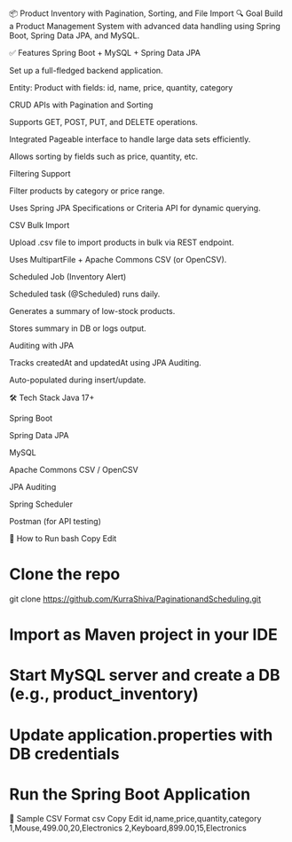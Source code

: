 📦 Product Inventory with Pagination, Sorting, and File Import
🔍 Goal
Build a Product Management System with advanced data handling using Spring Boot, Spring Data JPA, and MySQL.

✅ Features
Spring Boot + MySQL + Spring Data JPA

Set up a full-fledged backend application.

Entity: Product with fields:
id, name, price, quantity, category

CRUD APIs with Pagination and Sorting

Supports GET, POST, PUT, and DELETE operations.

Integrated Pageable interface to handle large data sets efficiently.

Allows sorting by fields such as price, quantity, etc.

Filtering Support

Filter products by category or price range.

Uses Spring JPA Specifications or Criteria API for dynamic querying.

CSV Bulk Import

Upload .csv file to import products in bulk via REST endpoint.

Uses MultipartFile + Apache Commons CSV (or OpenCSV).

Scheduled Job (Inventory Alert)

Scheduled task (@Scheduled) runs daily.

Generates a summary of low-stock products.

Stores summary in DB or logs output.

Auditing with JPA

Tracks createdAt and updatedAt using JPA Auditing.

Auto-populated during insert/update.

🛠️ Tech Stack
Java 17+

Spring Boot

Spring Data JPA

MySQL

Apache Commons CSV / OpenCSV

JPA Auditing

Spring Scheduler

Postman (for API testing)

🚀 How to Run
bash
Copy
Edit
# Clone the repo
git clone https://github.com/KurraShiva/PaginationandScheduling.git

# Import as Maven project in your IDE

# Start MySQL server and create a DB (e.g., product_inventory)

# Update application.properties with DB credentials

# Run the Spring Boot Application
📂 Sample CSV Format
csv
Copy
Edit
id,name,price,quantity,category
1,Mouse,499.00,20,Electronics
2,Keyboard,899.00,15,Electronics
